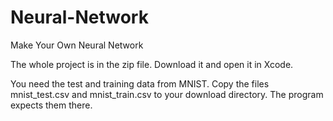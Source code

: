 # Neural-Network
Make Your Own Neural Network

The whole project is in the zip file.
Download it and open it in Xcode.

You need the test and training data from MNIST.
Copy the files mnist_test.csv and mnist_train.csv to
your download directory. The program expects them there.
